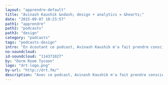 ```yaml
---
layout: "apprendre-default"
title: "Avinash Kaushik &ndash; design + analytics = &hearts;"
date: "2015-09-07 10:23:57"
path1: "apprendre"
path2: "podcasts"
path3: "design"
category: "podcasts"
tags: "podcasts-design"
intro: "En écoutant ce podcast, Avinash Kaushik m'a fait prendre conscience que les outils analytics ne sont pas réserver à une élite d'experts. Prenez le temps de découvrir cet interview, il vous enseignera les astuces pour eviter les pièges du reporting bête et méchant. Vous serez alors paré pour extraire les enseignements afin de proposer les solutions d'interfaces les plus optimales à vos utilisateurs. Une leçon de bon sens pour informer votre design et piloter votre business."
no-soundcloud:
id-soundcloud: "114371027"
by: "Dorm Room Tycoon"
logo: "drt-logo.png"
by-url: "http://drt.fm/"
description: "Avec ce podcast, Avinash Kaushik m'a fait prendre conscience de la puissance des analytics"
---
```

